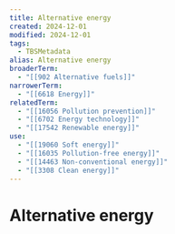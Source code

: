 ```yaml
---
title: Alternative energy
created: 2024-12-01
modified: 2024-12-01
tags:
  - TBSMetadata
alias: Alternative energy
broaderTerm:
  - "[[902 Alternative fuels]]"
narrowerTerm:
  - "[[6618 Energy]]"
relatedTerm:
  - "[[16056 Pollution prevention]]"
  - "[[6702 Energy technology]]"
  - "[[17542 Renewable energy]]"
use:
  - "[[19060 Soft energy]]"
  - "[[16035 Pollution-free energy]]"
  - "[[14463 Non-conventional energy]]"
  - "[[3308 Clean energy]]"
---
```

# Alternative energy

